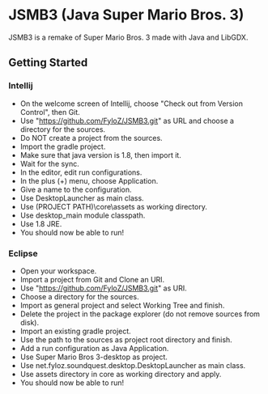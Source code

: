 # JSMB3 (Java Super Mario Bros. 3)
JSMB3 is a remake of Super Mario Bros. 3 made with Java and LibGDX.

## Getting Started
### Intellij
* On the welcome screen of Intellij, choose "Check out from Version Control", then Git.
* Use "https://github.com/FyloZ/JSMB3.git" as URL and choose a directory for the sources.
* Do NOT create a project from the sources.
* Import the gradle project.
* Make sure that java version is 1.8, then import it.
* Wait for the sync.
* In the editor, edit run configurations.
* In the plus (+) menu, choose Application.
* Give a name to the configuration.
* Use DesktopLauncher as main class.
* Use (PROJECT PATH)\core\assets as working directory.
* Use desktop_main module classpath.
* Use 1.8 JRE.
* You should now be able to run!

### Eclipse
* Open your workspace.
* Import a project from Git and Clone an URI.
* Use "https://github.com/FyloZ/JSMB3.git" as URI.
* Choose a directory for the sources.
* Import as general project and select Working Tree and finish.
* Delete the project in the package explorer (do not remove sources from disk).
* Import an existing gradle project.
* Use the path to the sources as project root directory and finish.
* Add a run configuration as Java Application.
* Use Super Mario Bros 3-desktop as project.
* Use net.fyloz.soundquest.desktop.DesktopLauncher as main class.
* Use assets directory in core as working directory and apply.
* You should now be able to run!



